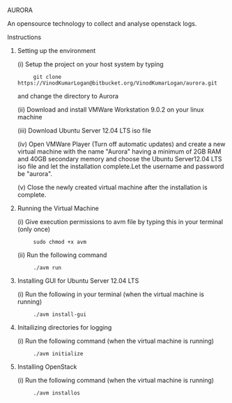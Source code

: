 AURORA				

An opensource technology to collect and analyse openstack logs.

Instructions

1. Setting up the environment

	(i)	   Setup the project on your host system by typing

			git clone https://VinodKumarLogan@bitbucket.org/VinodKumarLogan/aurora.git

	and change the directory to Aurora

	(ii)   Download and install VMWare Workstation 9.0.2 on your linux machine

	(iii)  Download Ubuntu Server 12.04 LTS iso file

	(iv)   Open VMWare Player (Turn off automatic updates) and create a new virtual machine
	with the name "Aurora" having a minimum of 2GB RAM and 40GB secondary memory and 
	choose the Ubuntu Server12.04 LTS iso file and let the installation complete.Let 
	the username and password be "aurora".

	(v)   Close the newly created virtual machine after the installation is complete.



2. Running the Virtual Machine

	(i)    Give execution permissions to avm file by typing this in your terminal
	(only once)
			
			sudo chmod +x avm

	(ii)   Run the following command

			./avm run  


3. Installing GUI for Ubuntu Server 12.04 LTS

	(i)    Run the following in your terminal (when the virtual machine is running)
			
			./avm install-gui


4. Initailizing directories for logging

	(i)    Run the following command (when the virtual machine is running)

			./avm initialize


5. Installing OpenStack
	
	(i)    Run the following command (when the virtual machine is running)

			./avm installos
